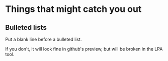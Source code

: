 # Things that might catch you out

## Bulleted lists

Put a blank line before a bulleted list. 

If you don't, it will look fine in github's preview, but will be broken in the LPA tool. 

